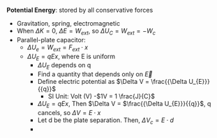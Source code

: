 **Potential Energy**: stored by all conservative forces
- Gravitation, spring, electromagnetic
- When $\Delta K = 0$, $\Delta E = W_{ext}$, so $\Delta U_{C} = W_{ext} = -W_{c}$
- Parallel-plate capacitor:
	- $\Delta U_{e} = W_{ext} = F_{ext} \cdot x$
	- $\Delta U_{E} = qEx$, where E is uniform
		- $\Delta U_{E}$ depends on q
		- Find a quantity that depends only on $\overrightarrow{E}$
		- Define electric potential as $\Delta V = \frac{{\Delta U_{E}}}{{q}}$
			- SI Unit: Volt (V)
				-$1V = 1 \frac{J}{C}$
		- $\Delta U_{E} = qEx$, Then $\Delta V = $\frac{{\Delta U_{E}}}{{q}}$, q cancels, so $\Delta V = E \cdot x$
		- Let d be the plate separation. Then, $\Delta V_{c} = E \cdot d$
		- 
